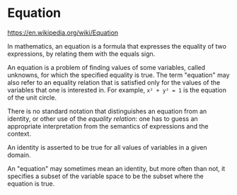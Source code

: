 # Equation

https://en.wikipedia.org/wiki/Equation

In mathematics, an equation is a formula that expresses the equality of two expressions, by relating them with the equals sign.


An equation is a problem of finding values of some variables, called unknowns, for which the specified equality is true. The term "equation" may also refer to an equality relation that is satisfied only for the values of the variables that one is interested in. For example, `x² + y² = 1` is the equation of the unit circle.

There is no standard notation that distinguishes an equation from an identity, or other use of the *equality relation*: one has to guess an appropriate interpretation from the semantics of expressions and the context.

An identity is asserted to be true for all values of variables in a given domain.

An "equation" may sometimes mean an identity, but more often than not, it specifies a subset of the variable space to be the subset where the equation is true.
